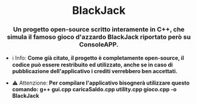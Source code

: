 <h1 align="center"> BlackJack</h1>
<h3 align="center">Un progetto open-source scritto interamente in C++, che simula il famoso gioco d'azzardo BlackJack riportato però su ConsoleAPP.</h3>

- ℹ️ Info: **Come già citato, il progetto è completamente open-source, il codice può essere restribuito ed utilizzato, anche se in caso di pubblicazione dell'applicativo i crediti verrebbero ben accettati.**

- ⚠️ Attenzione: **Per compilare l'applicativo bisognerà utilizzare questo comando:**
**g++ gui.cpp caricaSaldo.cpp utility.cpp gioco.cpp -o BlackJack**
  
<p align="left">
</p>


